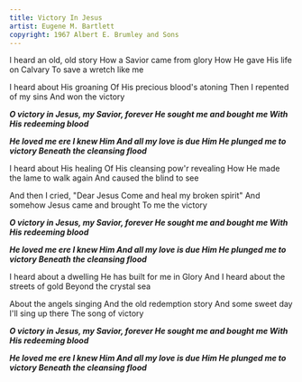 ```yaml
---
title: Victory In Jesus
artist: Eugene M. Bartlett
copyright: 1967 Albert E. Brumley and Sons
---
```

I heard an old, old story
How a Savior came from glory
How He gave His life on Calvary
To save a wretch like me

I heard about His groaning
Of His precious blood's atoning
Then I repented of my sins
And won the victory

 ***O victory in Jesus, my Savior, forever
  He sought me and bought me
  With His redeeming blood***

 ***He loved me ere I knew Him
  And all my love is due Him
  He plunged me to victory
  Beneath the cleansing flood***

I heard about His healing
Of His cleansing pow'r revealing
How He made the lame to walk again
And caused the blind to see

And then I cried, "Dear Jesus
Come and heal my broken spirit"
And somehow Jesus came and brought
To me the victory

 ***O victory in Jesus, my Savior, forever
  He sought me and bought me
  With His redeeming blood***

 ***He loved me ere I knew Him
  And all my love is due Him
  He plunged me to victory
  Beneath the cleansing flood***

I heard about a dwelling
He has built for me in Glory
And I heard about the streets of gold
Beyond the crystal sea

About the angels singing
And the old redemption story
And some sweet day I'll sing up there
The song of victory

 ***O victory in Jesus, my Savior, forever
  He sought me and bought me
  With His redeeming blood***

 ***He loved me ere I knew Him
  And all my love is due Him
  He plunged me to victory
  Beneath the cleansing flood***